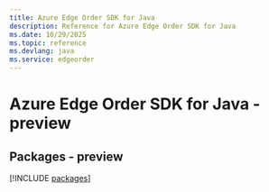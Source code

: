 ```yaml
---
title: Azure Edge Order SDK for Java
description: Reference for Azure Edge Order SDK for Java
ms.date: 10/29/2025
ms.topic: reference
ms.devlang: java
ms.service: edgeorder
---
```

# Azure Edge Order SDK for Java - preview
## Packages - preview
[!INCLUDE [packages](edge-order-index.md)]